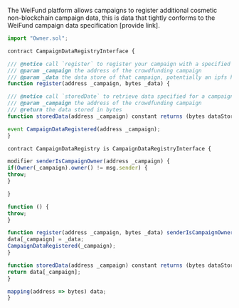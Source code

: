 The WeiFund platform allows campaigns to register additional cosmetic non-blockchain campaign data, this is data that tightly conforms to the WeiFund campaign data specification [provide link].

```javascript
import "Owner.sol";

contract CampaignDataRegistryInterface {

/// @notice call `register` to register your campaign with a specified data store
/// @param _campaign the address of the crowdfunding campaign
/// @param _data the data store of that campaign, potentially an ipfs hash
function register(address _campaign, bytes _data) {

/// @notice call `storedDate` to retrieve data specified for a campaign address
/// @param _campaign the address of the crowdfunding campaign
/// @return the data stored in bytes
function storedData(address _campaign) constant returns (bytes dataStored);

event CampaignDataRegistered(address _campaign);
}

contract CampaignDataRegistry is CampaignDataRegistryInterface {

modifier senderIsCampaignOwner(address _campaign) {
if(Owner(_campaign).owner() != msg.sender) {
throw;
}

}

function () {
throw;
}

function register(address _campaign, bytes _data) senderIsCampaignOwner(_campaign) {
data[_campaign] = _data;
CampaignDataRegistered(_campaign);
}

function storedData(address _campaign) constant returns (bytes dataStored) {
return data[_campaign];
}

mapping(address => bytes) data;
}
```
